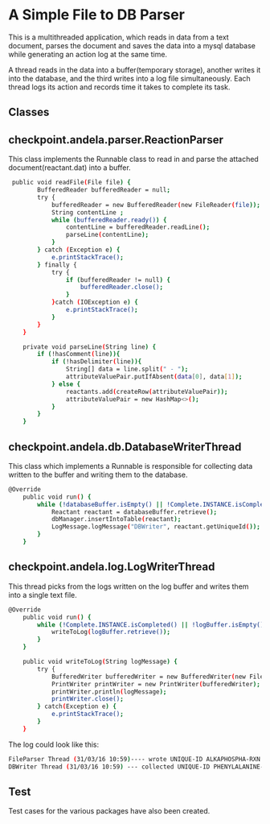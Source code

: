 # A Simple File to DB Parser

This is a multithreaded application, which reads in data from a text document, parses the document and saves the data into a mysql database while generating an action log at the same time.

A thread reads in the data into a buffer(temporary storage), another writes it into the database, and the third writes into a log file simultaneously. Each thread logs its action and records time it takes to complete its task.

## Classes

## checkpoint.andela.parser.ReactionParser
This class implements the Runnable class to read in and parse the attached document(reactant.dat) into a buffer.
```sh
 public void readFile(File file) {
        BufferedReader bufferedReader = null;
        try {
            bufferedReader = new BufferedReader(new FileReader(file));
            String contentLine ;
            while (bufferedReader.ready()) {
                contentLine = bufferedReader.readLine();
                parseLine(contentLine);
            }
        } catch (Exception e) {
            e.printStackTrace();
        } finally {
            try {
                if (bufferedReader != null) {
                    bufferedReader.close();
                }
            }catch (IOException e) {
                e.printStackTrace();
            }
        }
    }

    private void parseLine(String line) {
        if (!hasComment(line)){
            if (!hasDelimiter(line)){
                String[] data = line.split(" - ");
                attributeValuePair.putIfAbsent(data[0], data[1]);
            } else {
                reactants.add(createRow(attributeValuePair));
                attributeValuePair = new HashMap<>();
            }
        }
    }
```

## checkpoint.andela.db.DatabaseWriterThread

This class which implements a Runnable is responsible for collecting data written to the buffer and writing them to the database. 

```sh
@Override
    public void run() {
        while (!databaseBuffer.isEmpty() || !Complete.INSTANCE.isCompleted()) {
            Reactant reactant = databaseBuffer.retrieve();
            dbManager.insertIntoTable(reactant);
            LogMessage.logMessage("DBWriter", reactant.getUniqueId());
        }
    }
```

## checkpoint.andela.log.LogWriterThread
This thread picks from the logs written on the log buffer and writes them into a single text file.
```sh
@Override
    public void run() {
        while (!Complete.INSTANCE.isCompleted() || !logBuffer.isEmpty()) {
            writeToLog(logBuffer.retrieve());
        }
    }

    public void writeToLog(String logMessage) {
        try {
            BufferedWriter bufferedWriter = new BufferedWriter(new FileWriter(file, true));
            PrintWriter printWriter = new PrintWriter(bufferedWriter);
            printWriter.println(logMessage);
            printWriter.close();
        } catch(Exception e) {
            e.printStackTrace();
        }
    }
```

The log could look like this:
```sh
FileParser Thread (31/03/16 10:59)---- wrote UNIQUE-ID ALKAPHOSPHA-RXN to buffer.
DBWriter Thread (31/03/16 10:59) --- collected UNIQUE-ID PHENYLALANINE--TRNA-LIGASE-RXN from buffer.
```

## Test 
Test cases for the various packages have also been created.
